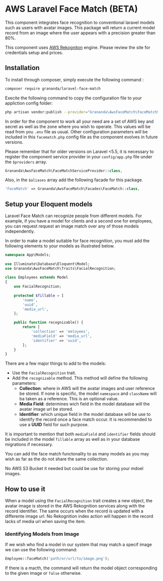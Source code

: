 
# AWS Laravel Face Match  (BETA)
This component integrates face recognition to conventional laravel models such as users with avatar images. This package will return a current model record from an image where the user appears with a precision greater than 80%.

This component uses [AWS Rekogniton](https://aws.amazon.com/es/rekognition/) engine. Please review the site for credentials setup and prices.
  
## Installation  
  
To install through composer, simply execute the following command :

```sh  
composer require grananda/laravel-face-match
```
Execite the following command to copy the configuration file to your appliction config folder:

```sh
php artisan vendor:publish --provider="Grananda\AwsFaceMatch\FaceMatchServiceProvider"
```
In order for the component to work all your need are a set of AWS key and secret as well as the zone where you wish to operate. This values will be read from you `.env` file as usual. Other configuration parameters will be included in this `facematch.php` config file as the component evolves in future versions.

Please remember that for older versions on Laravel <5.5, it is necessary to register the component service provider in your `config/app.php` file under the `$providers` array.

```php
Grananda\AwsFaceMatch\FaceMatchServiceProvider::class,
```

Also, in the `$aliases` array add the following facade for this package.

```php
'FaceMatch' => Grananda\AwsFaceMatch\Facades\FaceMatch::class,
```
  
## Setup your Eloquent models
  
Laravel Face Match can recognize people from different models. For example, if you have a model for clients and a second one for employees, you can request request an image match over any of those models independently.  
  
In order to make a model suitable for face recognition, you must add the following elements to your models as illustrated below.  
  
```php  
namespace App\Models;  
  
use Illuminate\Database\Eloquent\Model;  
use Grananda\AwsFaceMatch\Traits\FacialRecognition;  
  
class Employees extends Model  
{  
	use FacialRecognition;
 
	protected $fillable = [
		'name',
		'uuid',
		'media_url',
	];  

	public function recognizable() { 
		return [
			'collection' => 'emloyees',
			'mediaField' => 'media_url', 
			'identifier' => 'uuid', 
		]; 
	}
}  
```  
  
There are a few major things to add to the models:  

 - Use the `FacialRecognition` trait. 
 - Add the `recognizable` method. This method will define  the following parameters:
	 - **Collection**:  where in AWS will the avatar images and user reference be stored. If none is specific, the model `namespace` and `className` will ba taken as a reference. This is an optional value.
	 - **Media Field**: determines wich field in the model database will the avatar image url be stored.
	 - **Identifier**: which unique field in the model database will be use to identify the record once a face match occur. It is recommended to use a **UUID** field for such purpose.

It is important to mention that both `mediaField` and `identifier` fields should be included in the model `fillable` array as well as in your database migrations if necessary.

You can add the face match functonality to as many models as you may wish as far as the do not share the same collection.

No AWS S3 Bucket it needed but could be use for storing your mdoel images.
 
 ## How to use it
When a model using the `FacialRecognition` trait creates a new object, the avatar image is stored in the AWS Rekognition services along with the record identifier. The same occurs when the record is updated with a differente image url. No Rekognition index action will happen in the record lacks of media url when saving the item.

### Identifying Models from Image
If we wish who find a model in our system that may match a specif image we can use the following command:

```php 
Employee::faceMatch('path/or/url/to/image.png');
```

If there is a macth, the command will return the model object corresponding to the given image or `false` otherwise.
